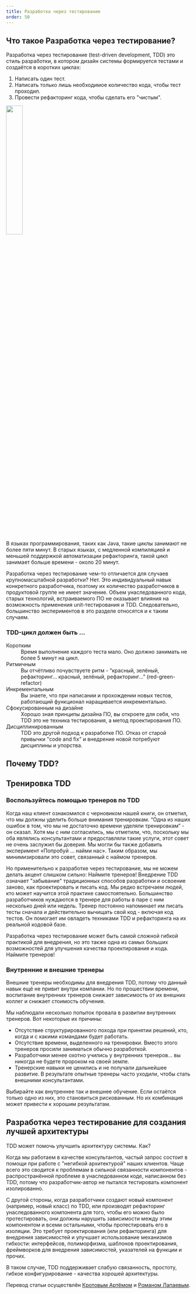 ```yaml
---
title: Разработка через тестирование
order: 50
---
```


## Что такое Разработка через тестирование?

Разработка через тестирование (test-driven development, TDD) это стиль разработки, в котором дизайн системы формируется тестами и создаётся в коротких циклах:

1. Написать один тест.
2. Написать только лишь необходимое количество кода, чтобы тест проходил.
3. Провести рефакторинг кода, чтобы сделать его "чистым".

<img src="/img/technical-excellence/tdd.png" width="30%">

В языках программирования, таких как Java, такие циклы занимают не более пяти минут. В старых языках, с медленной компиляцией и меньшей поддержкой автоматизации рефакторинга, такой цикл занимает больше времени - около 20 минут.

Разработка через тестирование чем-то отличается для случаев крупномасштабной разработки? Нет. Это индивидуальный навык конкретного разработчика, поэтому их количество разработчиков в продуктовой группе не имеет значение.
Объем унаследованного кода, старых технологий, встраиваемого ПО не оказывает влияния на возможность применения unit-тестирования и TDD. Следовательно, большинство экспериментов в это разделе относятся и к таким случаям.

### TDD-цикл должен быть ...

<dl>
<dt>Коротким</dt>
<dd>Время выполнение каждого теста мало. Оно должно занимать не более 5 минут на цикл.</dd>

<dt>Ритмичным</dt>
<dd>Вы отчётливо почувствуете ритм - “красный, зелёный, рефакторинг... красный, зелёный, рефакторинг...” (red-green-refactor)</dd>

<dt>Инкрементальным</dt>
<dd>Вы знаете, что при написании и прохождении новых тестов, работающий функционал наращивается инкрементально.</dd>

<dt>Сфокусированным на дизайне</dt>
<dd>Хорошо зная принципы дизайна ПО, вы откроете для себя, что TDD это не техника тестирования, а метод проектирования ПО.</dd>

<dt>Дисциплинированным</dt>
<dd>TDD это другой подход к разработке ПО. Отказ от старой привычки "code and fix" и внедрение новой потребуют дисциплины и упорства.</dd>
</dl>

## Почему TDD?


## Тренировка TDD

### Воспользуйтесь помощью тренеров по TDD

Когда наш клиент ознакомился с черновиком нашей книги, он отметил, что мы должны уделить больше внимания тренировкам. “Одна из наших ошибок в том, что мы не достаточно времени уделяли тренировкам“ - он сказал. Хотя мы с ним согласились, мы отметили, что, поскольку мы оба являлись консультантами и предоставляли такие услуги, этот совет не очень заслужил бы доверия. Мы могли бы также добавить эксперимент «Попробуй ... найми нас». Таким образом, мы минимизировали это совет, связанный с наймом тренеров.

Но применительно к разработке через тестирование, мы не можем делать акцент слишком сильно: Наймите тренеров! Внедрение TDD означает "забывание" традиционных способов разработки и освоение заново, как проектировать и писать код. Мы редко встречаем людей, кто может научится этой практике самостоятельно. Большинство разработчиков нуждаются в тренере для работы в паре с ним несколько дней или недель. Тренер постоянно напоминает им писать тесты сначала и действительно вычищать свой код - включая код тестов. Он помогает им овладеть техниками TDD и  рефакторинга на их реальной кодовой базе.   

Разработка через тестирование может быть самой сложной гибкой практикой для внедрения, но это также одна из самых больших возможностей для улучшения качества проектирования и кода. Наймите тренеров!

### Внутренние и внешние тренеры

Внешние тренеры необходимы для внедрения TDD, потому что данный навык ещё не привит внутри компании. Но по прошествии времени, воспитание внутренних тренеров снижает зависимость от их внешних коллег и снижает стоимость обучения.

Мы наблюдали несколько попыток провала в развитии внутренних тренеров. Вот некоторые их причины:

* Отсутствие структурированного похода при принятии решений, кто, когда и с какими командами будет работать.
* Отсутствие времени, выделенного на тренировки. Вместо этого тренеров просили заниматься обычно разработкой.
* Разработчики менее охотно учились у внутренних тренеров... вы никогда не будете пророком на своей земле.
* Тренерские навыки не ценились и не получали дальнейшее развитие. В результате опытные тренеры часто уходили, чтобы стать внешними консультантами.

Выбирайте как внутреннее так и внешнее обучение. Если остаётся только одно из них, это становиться рискованным. Но их комбинация может привести к хорошим результатам.

## Разработка через тестирование для создания лучшей архитектуры

TDD может помочь улучшить архитектуру системы. Как?

Когда мы работаем в качестве консультантов, частый запрос состоит в помощи при работе с "негибкой архитектурой" наших клиентов. Чаще всего это сводится к проблемам в сильной связанности компонентов - распространённой проблеме в унаследованном коде, написанном без TDD, потому что разработчик-автор не пытался тестировать компонент изолированно.

С другой стороны, когда разработчики создают новый компонент (например, новый класс) по TDD, или производят рефакторинг унаследованного компонента для того, чтобы его можно было протестировать, они должны нарушить зависимости между этим компонентом и всеми остальными, чтобы протестировать его в изоляции. Это требует проектирования (или рефакторинга) для внедрения зависимостей и улучшает использование механизмов гибкости: интерфейсов, полиморфизма, шаблонов проектирования, фреймворков для внедрения зависимостей, указателей на функции и прочих.

В таком случае, TDD поддерживает слабую связанность, простоту, гибкое конфигурирование - качества хорошей архитектуры.

Перевод статьи осуществлён [Кротовым Артёмом](https://www.facebook.com/artem.v.krotov) и [Романом Лапаевым](https://www.linkedin.com/in/romanlapaev).